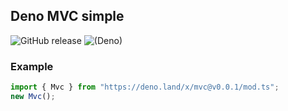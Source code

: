 ## Deno MVC simple

![GitHub release](https://img.shields.io/github/release/Krytius/mvc-deno.svg)
![(Deno)](https://img.shields.io/badge/deno-1.5.4-green.svg)

### Example

```ts
import { Mvc } from "https://deno.land/x/mvc@v0.0.1/mod.ts";
new Mvc();
```
